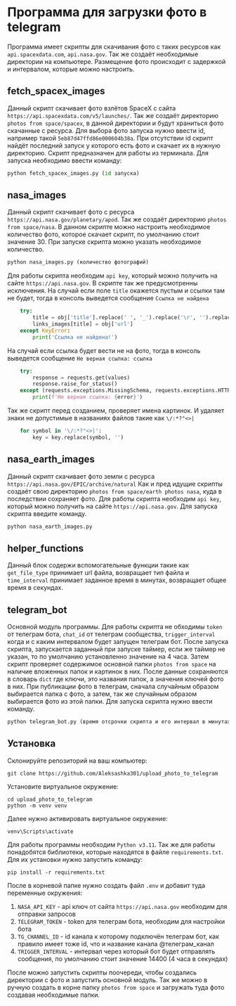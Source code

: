 # Программа для загрузки фото в telegram

 Программа имеет скрипты для скачивания фото с таких ресурсов как `api.spacexdata.com`, `api.nasa.gov`. Так же 
создаёт необходимые директории на компьютере. Размещение фото происходит с задержкой и интервалом, которые можно
настроить.

## fetch_spacex_images

 Данный скрипт скачивает фото взлётов SpaceX с сайта `https://api.spacexdata.com/v5/launches/`. Так же создаёт 
директорию `photos from space/spacex`, в данной директории и будут храниться фото скачанные с ресурса. Для выбора
фото запуска нужно ввести id, например такой `5eb87d47ffd86e000604b38a`. При отсутствии id скрипт найдёт последний
запуск у которого есть фото и скачает их в нужную директорию. Скрипт предназначен для работы из терминала. Для 
запуска необходимо ввести команду:
```python
python fetch_spacex_images.py (id запуска)
```

## nasa_images

 Данный скрипт скачивает фото с ресурса `https://api.nasa.gov/planetary/apod`. Так же создаёт директорию
`photos from space/nasa`. В данном скрипте можно настроить необходимое количество фото, которое скачает скрипт,
по умолчанию стоит значение 30. При запуске скрипта можно указать необходимое количество.
```python
python nasa_images.py (количество фотографий)
```
 Для работы скрипта необходим `api key`, который можно получить на сайте `https://api.nasa.gov`. В скрипте так же
предусмотренны исключения. На случай если поле `title` окажется пустым и ссылки там не будет, тогда в консоль
выведется сообщение `Ссылка не найдена`
```python
    try:
        title = obj['title'].replace(' ', '_').replace('\r', '').replace('\n', '').strip()
        links_images[title] = obj['url']
    except KeyError:
        print('Ссылка не найдена!')
```
 На случай если ссылка будет вести не на фото, тогда в консоль выведется сообщение `Не верная ссылка: ссылка`
```python
    try:
        response = requests.get(values)
        response.raise_for_status()
    except (requests.exceptions.MissingSchema, requests.exceptions.HTTPError) as error:
        print(f'Не верная ссылка: {error}')
```
 Так же скрипт перед созданием, проверяет имена картинок. И удаляет знаки не допустимые в названиях файлов такие
как `\/:*?"<>|`
```python
    for symbol in '\/:*?"<>|':
        key = key.replace(symbol, '')
```

## nasa_earth_images

 Данный скрипт скачивает фото земли с ресурса `https://api.nasa.gov/EPIC/archive/natural` Как и пред идущие
скрипты создаёт свою директорию `photos from space/earth photos nasa`, куда в последствии сохраняет фото. Для 
работы скрипта необходим `api key`, который можно получить на сайте `https://api.nasa.gov`. Для запуска скрипта
введите команду.
```python
python nasa_earth_images.py
```

## helper_functions

 Данный блок содержи вспомогательные функции такие как `get_file_type` принимает url файла, возвращает тип файла 
и `time_interval` принимает заданное время в минутах, возвращает общее время в секундах.

## telegram_bot

 Основной модуль программы. Для работы скрипта не обходимы `token` от телеграм бота, `chat_id` от телеграм 
сообщества, `trigger_interval` когда и с каким интервалом будет запущен телеграм бот. После запуска скрипта,
запускается заданный при запуске таймер, если же таймер не указан, то по умолчанию установленно значение на 
4 часа. Затем скрипт проверяет содержимое основной папки `photos from space` на наличие вложенных папок и 
картинок в них. После данные сохраняются в словарь `dict` где ключи, это названия папок, а значения ключей фото в
них. При публикации фото в телеграм, сначала случайным образом выбирается папка с фото, а затем, так же случайным
образом выбирается фото из этой папки. Для запуска скрипта нужно ввести команду.
```python
python telegram_bot.py (время отсрочки скрипта и его интервал в минутах)
```

## Установка

 Склонируйте репозиторий на ваш компьютер:

 ```
 git clone https://github.com/Aleksashka301/upload_photo_to_telegram
```

Установите виртуальное окружение:

```
cd upload_photo_to_telegram
python -m venv venv
```

Далее нужно активировать виртуальное окружение:
```
venv\Scripts\activate
```

Для работы программы необходим `Python v3.11`. Так же для работы понадобятся библиотеки, которые находятся в файле
`requirements.txt`. Для их  установки нужно запустить команду:
```
pip install -r requirements.txt
```
После в корневой папке нужно создать файл `.env` и добавит туда переменные окружения:
 1. `NASA_API_KEY` - api ключ от сайта `https://api.nasa.gov` необходим для отправки запросов
 2. `TELEGRAM_TOKEN` - token для телеграм бота, необходим для настройки бота
 3. `TG_CHANNEL_ID` - id канала к которому подключён телеграм бот, как правило имеет тоже id, что и название канала @телеграм_канал
 4. `TRIGGER_INTERVAL` - интервал через который бот будет отправлять сообщения, по умолчанию стоит значение 14400 (4 часа в секундах)

 После можно запустить скрипты поочереди, чтобы создались директории с фото и запустить основной модуль. Так же
 можно в ручную создать в корне папку `photos from space` и загружать туда фото создавая необходимые папки.

